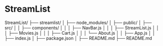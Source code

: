 # StreamList
StreamList/
├── streamlist/
│   ├── node_modules/
│   ├── public/
│   ├── src/
│   │   ├── components/
│   │   │   ├── NavBar.js
│   │   │   ├── StreamList.js
│   │   │   ├── Movies.js
│   │   │   ├── Cart.js
│   │   │   └── About.js
│   │   ├── App.js
│   │   ├── index.js
│   ├── package.json
│   ├── README.md
├── README.md
